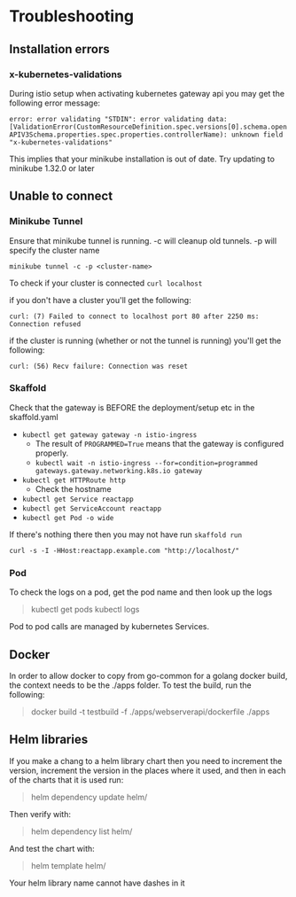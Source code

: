 # Troubleshooting

## Installation errors

### x-kubernetes-validations

During istio setup when activating kubernetes gateway api you may get the following error message:

`error: error validating "STDIN": error validating data: [ValidationError(CustomResourceDefinition.spec.versions[0].schema.openAPIV3Schema.properties.spec.properties.controllerName): unknown field "x-kubernetes-validations"`

This implies that your minikube installation is out of date. Try updating to minikube 1.32.0 or later

## Unable to connect

### Minikube Tunnel

Ensure that minikube tunnel is running. -c will cleanup old tunnels. -p will specify the cluster name

`minikube tunnel -c -p <cluster-name>`

To check if your cluster is connected `curl localhost`

if you don't have a cluster you'll get the following:

`curl: (7) Failed to connect to localhost port 80 after 2250 ms: Connection refused`

if the cluster is running (whether or not the tunnel is running) you'll get the following:

`curl: (56) Recv failure: Connection was reset`

### Skaffold

Check that the gateway is BEFORE the deployment/setup etc in the skaffold.yaml

- `kubectl get gateway gateway -n istio-ingress`
  - The result of `PROGRAMMED=True` means that the gateway is configured properly.
  - `kubectl wait -n istio-ingress --for=condition=programmed gateways.gateway.networking.k8s.io gateway`
- `kubectl get HTTPRoute http`
  - Check the hostname
- `kubectl get Service reactapp`
- `kubectl get ServiceAccount reactapp`
- `kubectl get Pod -o wide`

If there's nothing there then you may not have run `skaffold run`

`curl -s -I -HHost:reactapp.example.com "http://localhost/"`

### Pod

To check the logs on a pod, get the pod name and then look up the logs

> kubectl get pods
> kubectl logs <pod-name>

Pod to pod calls are managed by kubernetes Services. 

## Docker

In order to allow docker to copy from go-common for a golang docker build, the context needs to be the ./apps folder. To test the build, run the following:

> docker build -t testbuild -f ./apps/webserverapi/dockerfile ./apps

## Helm libraries

If you make a chang to a helm library chart then you need to increment the version, increment the version in the places where it used, and then in each of the charts that it is used run:

> helm dependency update helm/<template-name>

Then verify with:

> helm dependency list helm/<template-name>

And test the chart with:

> helm template <template-name> helm/<template-name>

Your helm library name cannot have dashes in it
